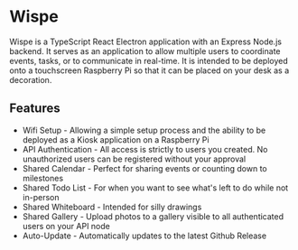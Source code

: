 # Wispe

Wispe is a TypeScript React Electron application with an Express Node.js backend. It serves as an application to allow multiple users to coordinate events, tasks, or to communicate in real-time. It is intended to be deployed onto a touchscreen Raspberry Pi so that it can be placed on your desk as a decoration.

## Features
- Wifi Setup - Allowing a simple setup process and the ability to be deployed as a Kiosk application on a Raspberry Pi
- API Authentication - All access is strictly to users you created. No unauthorized users can be registered without your approval
- Shared Calendar - Perfect for sharing events or counting down to milestones
- Shared Todo List - For when you want to see what's left to do while not in-person
- Shared Whiteboard - Intended for silly drawings
- Shared Gallery - Upload photos to a gallery visible to all authenticated users on your API node
- Auto-Update - Automatically updates to the latest Github Release